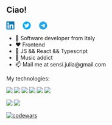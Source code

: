 <h2>Ciao!</h2> 
<p>
<a href="https://www.linkedin.com/in/yulia-sensi/" target="blank"><img align="center" src="https://github.com/BrodoDigitale/BrodoDigitale/blob/main/images/linkedin.png" alt="" width="21"/></a>
&emsp;
<a href="https://twitter.com/brodo_digitale" target="blank"><img align="center" src="https://github.com/BrodoDigitale/BrodoDigitale/blob/main/images/twitter.png" alt="" width="21" /></a>
&emsp;
<a href="https://t.me/julia_sensi" target="blank"><img align="center" src="https://github.com/BrodoDigitale/BrodoDigitale/blob/main/images/telegram.png" alt="" width="21" /></a>
</p>
<ul>
<li>👾 Software developer from Italy</li>
<li>❤️ Frontend</li>
<li>🔌 JS && React && Typescript</li>
<li>🎹 Music addict</li>
<li>📫 Mail me at sensi.julia@gmail.com</li>
</ul>
<p align="left">My technologies:</p>
<p>
<img src="https://img.shields.io/badge/html5-%23E34F26.svg?style=for-the-badge&logo=html5&logoColor=white"/>
<img src="https://img.shields.io/badge/css3-%231572B6.svg?style=for-the-badge&logo=css3&logoColor=white"/>
<img src="https://img.shields.io/badge/javascript-%23323330.svg?style=for-the-badge&logo=javascript&logoColor=%23F7DF1E"/>
<img src="https://img.shields.io/badge/react-%2320232a.svg?style=for-the-badge&logo=react&logoColor=%2361DAFB"/>
<img src="https://img.shields.io/badge/typescript-%23007ACC.svg?style=for-the-badge&logo=typescript&logoColor=white"/>
<img src="https://img.shields.io/badge/typescript-%23007ACC.svg?style=for-the-badge&logo=typescript&logoColor=white"/>
</p>

![](https://github-profile-summary-cards.vercel.app/api/cards/profile-details?username=BrodoDigitale&theme=github)
![](https://leetcard.jacoblin.cool/brodo_digitale?theme=unicorn)

[![codewars](https://www.codewars.com/users/BrodoDigitale/badges/small)](https://www.codewars.com/users/BrodoDigitale) 
<!--
**BrodoDigitale/BrodoDigitale** is a ✨ _special_ ✨ repository because its `README.md` (this file) appears on your GitHub profile.

Here are some ideas to get you started:

- 🔭 I’m currently working on ...
- 🌱 I’m currently learning ...
- 👯 I’m looking to collaborate on ...
- 🤔 I’m looking for help with ...
- 💬 Ask me about ...
- How to reach me: ...
- 😄 Pronouns: ...
- ⚡ Fun fact: ...
-->
